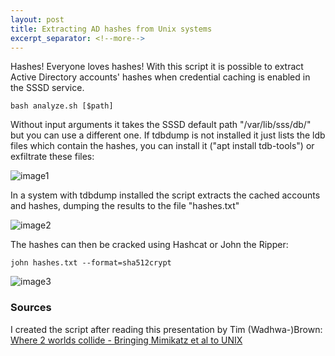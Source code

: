 ```yaml
---
layout: post
title: Extracting AD hashes from Unix systems
excerpt_separator: <!--more-->
---
```


Hashes! Everyone loves hashes! With this script it is possible to extract Active Directory accounts' hashes when credential caching is enabled in the SSSD service.

<!--more-->

```
bash analyze.sh [$path]
```

Without input arguments it takes the SSSD default path "/var/lib/sss/db/" but you can use a different one. If tdbdump is not installed it just lists the ldb files which contain the hashes, you can install it ("apt install tdb-tools") or exfiltrate these files:

![image1](https://raw.githubusercontent.com/ricardojoserf/ricardojoserf.github.io/master/images/SSSD-creds/image1.png)


In a system with tdbdump installed the script extracts the cached accounts and hashes, dumping the results to the file "hashes.txt"

![image2](https://raw.githubusercontent.com/ricardojoserf/ricardojoserf.github.io/master/images/SSSD-creds/image2.png)

The hashes can then be cracked using Hashcat or John the Ripper:

```
john hashes.txt --format=sha512crypt
```

![image3](https://raw.githubusercontent.com/ricardojoserf/ricardojoserf.github.io/master/images/SSSD-creds/image3.png)


### Sources

I created the script after reading this presentation by Tim (Wadhwa-)Brown: [Where 2 worlds collide - Bringing Mimikatz et al to UNIX](https://i.blackhat.com/eu-18/Wed-Dec-5/eu-18-Wadhwa-Brown-Where-2-Worlds-Collide-Bringing-Mimikatz-et-al-to-UNIX.pdf)
